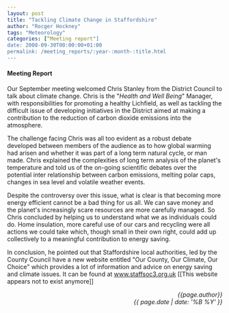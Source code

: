 ```yaml
---
layout: post
title: "Tackling Climate Change in Staffordshire"
author: "Rocger Hockney"
tags: "Meteorology"
categories: [“Meeting report"]
date: 2008-09-30T00:00:00+01:00
permalink: /meeting_reports/:year-:month-:title.html
---
```

#### Meeting Report ####

Our September meeting welcomed Chris Stanley from the District Council to talk about climate change. Chris is the "*Health and Well Being*" Manager, with responsibilities for promoting a healthy Lichfield, as well as tackling the difficult issue of developing initiatives in the District aimed at making a contribution to the reduction of carbon dioxide emissions into the atmosphere. 

The challenge facing Chris was all too evident as a robust debate developed between members of the audience as to how global warming had arisen and whether it was part of a long term natural cycle, or man made. Chris explained the complexities of long term analysis of the planet's temperature and told us of the on-going scientific debates over the potential inter relationship between carbon emissions, melting polar caps, changes in sea level and volatile weather events. 

Despite the controversy over this issue, what is clear is that becoming more energy efficient cannot be a bad thing for us all. We can save money and the planet's increasingly scare resources are more carefully managed. So Chris concluded by helping us to understand what we as individuals could do. Home insulation, more careful use of our cars and recycling were all actions we could take which, though small in their own right, could add up collectively to a meaningful contribution to energy saving. 

In conclusion, he pointed out that Staffordshire local authorities, led by the County Council have a new website entitled "Our County, Our Climate, Our Choice" which provides a lot of information and advice on energy saving and climate issues. It can be found at www.staffsoc3.org.uk [[This website appears not to exist anymore]] 

<p align="right"><i> {{page.author}} <br> {{ page.date | date: '%B %Y' }} </i></p>
